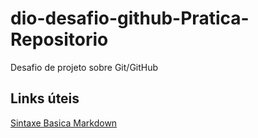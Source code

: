 # dio-desafio-github-Pratica-Repositorio
Desafio de projeto sobre Git/GitHub
## Links úteis
[Sintaxe Basica Markdown](https://www.markdownguide.org/basic-syntax)
